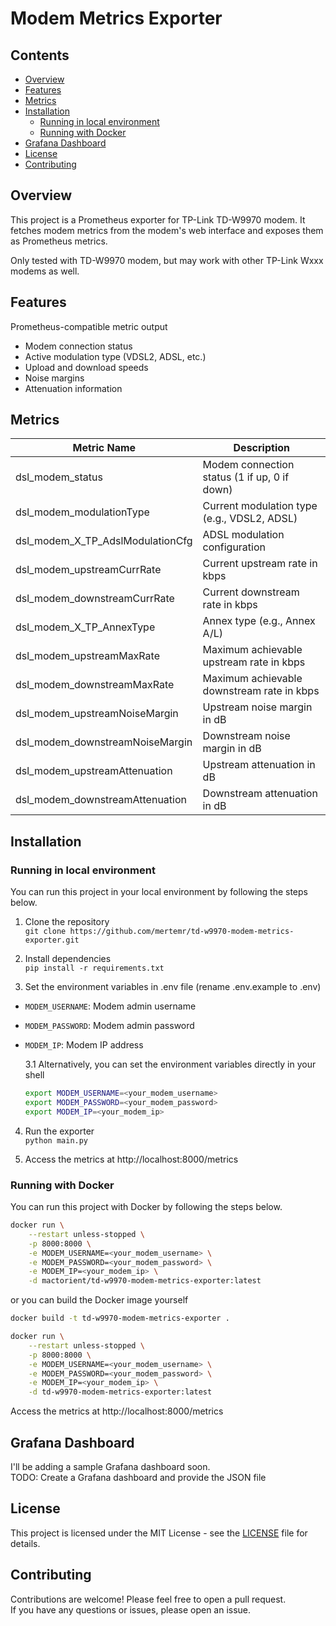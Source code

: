 # Modem Metrics Exporter

## Contents
- [Overview](#overview)
- [Features](#features)
- [Metrics](#metrics)
- [Installation](#installation)
  - [Running in local environment](#running-in-local-environment)
  - [Running with Docker](#running-with-docker)
- [Grafana Dashboard](#grafana-dashboard)
- [License](#license)
- [Contributing](#contributing)

## Overview
This project is a Prometheus exporter for TP-Link TD-W9970 modem. It fetches modem metrics from the modem's web interface and exposes them as Prometheus metrics. 

Only tested with TD-W9970 modem, but may work with other TP-Link Wxxx modems as well.

## Features
Prometheus-compatible metric output
* Modem connection status
* Active modulation type (VDSL2, ADSL, etc.)
* Upload and download speeds
* Noise margins
* Attenuation information

## Metrics
| Metric Name | Description |
| ----------- | ----------- |
| dsl_modem_status | Modem connection status (1 if up, 0 if down) |
| dsl_modem_modulationType | Current modulation type (e.g., VDSL2, ADSL) |
| dsl_modem_X_TP_AdslModulationCfg | ADSL modulation configuration |
| dsl_modem_upstreamCurrRate | Current upstream rate in kbps |
| dsl_modem_downstreamCurrRate | Current downstream rate in kbps |
| dsl_modem_X_TP_AnnexType | Annex type (e.g., Annex A/L) |
| dsl_modem_upstreamMaxRate | Maximum achievable upstream rate in kbps |
| dsl_modem_downstreamMaxRate | Maximum achievable downstream rate in kbps |
| dsl_modem_upstreamNoiseMargin | Upstream noise margin in dB |
| dsl_modem_downstreamNoiseMargin | Downstream noise margin in dB |
| dsl_modem_upstreamAttenuation | Upstream attenuation in dB |
| dsl_modem_downstreamAttenuation | Downstream attenuation in dB |

## Installation
### Running in local environment
You can run this project in your local environment by following the steps below.

1. Clone the repository  
`git clone https://github.com/mertemr/td-w9970-modem-metrics-exporter.git`

2. Install dependencies  
`pip install -r requirements.txt`

3. Set the environment variables in .env file (rename .env.example to .env)
  - `MODEM_USERNAME`: Modem admin username
  - `MODEM_PASSWORD`: Modem admin password
  - `MODEM_IP`: Modem IP address

    3.1 Alternatively, you can set the environment variables directly in your shell
    ```bash
    export MODEM_USERNAME=<your_modem_username>
    export MODEM_PASSWORD=<your_modem_password>
    export MODEM_IP=<your_modem_ip>
    ```

4. Run the exporter  
`python main.py`

5. Access the metrics at http://localhost:8000/metrics

### Running with Docker
You can run this project with Docker by following the steps below.

```bash
docker run \
    --restart unless-stopped \
    -p 8000:8000 \
    -e MODEM_USERNAME=<your_modem_username> \
    -e MODEM_PASSWORD=<your_modem_password> \
    -e MODEM_IP=<your_modem_ip> \
    -d mactorient/td-w9970-modem-metrics-exporter:latest
```
or you can build the Docker image yourself
```bash
docker build -t td-w9970-modem-metrics-exporter .
```
```bash	
docker run \
    --restart unless-stopped \
    -p 8000:8000 \
    -e MODEM_USERNAME=<your_modem_username> \
    -e MODEM_PASSWORD=<your_modem_password> \
    -e MODEM_IP=<your_modem_ip> \
    -d td-w9970-modem-metrics-exporter:latest
```

Access the metrics at http://localhost:8000/metrics

## Grafana Dashboard
I'll be adding a sample Grafana dashboard soon.  
    TODO: Create a Grafana dashboard and provide the JSON file

## License
This project is licensed under the MIT License - see the [LICENSE](LICENSE) file for details.

## Contributing
Contributions are welcome! Please feel free to open a pull request.  
If you have any questions or issues, please open an issue.
